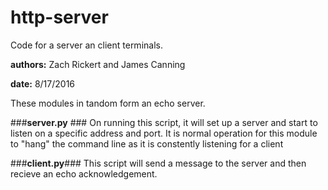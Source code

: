 # http-server
Code for a server an client terminals.

__authors:__ Zach Rickert and James Canning

__date:__ 8/17/2016

These modules in tandom form an echo server.

###__server.py__ ###
On running this script, it will set up a server and start to listen 
on a specific address and port.  It is normal operation for this 
module to "hang" the command line as it is constently listening 
for a client

###__client.py__###
This script will send a message to the server and then recieve an 
echo acknowledgement. 
